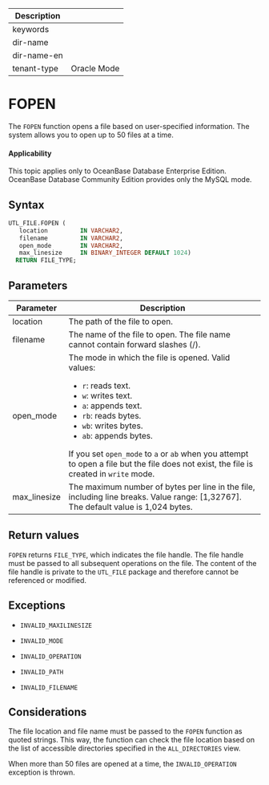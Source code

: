 | Description   |                 |
|---------------|-----------------|
| keywords      |                 |
| dir-name      |                 |
| dir-name-en   |                 |
| tenant-type   | Oracle Mode     |

# FOPEN

The `FOPEN` function opens a file based on user-specified information. The system allows you to open up to 50 files at a time.

  <main id="notice" >
    <h4>Applicability</h4>
    <p>This topic applies only to OceanBase Database Enterprise Edition. OceanBase Database Community Edition provides only the MySQL mode. </p>
  </main>

## Syntax

```sql
UTL_FILE.FOPEN (
   location         IN VARCHAR2,
   filename         IN VARCHAR2,
   open_mode        IN VARCHAR2,
   max_linesize     IN BINARY_INTEGER DEFAULT 1024)
  RETURN FILE_TYPE;
```



## Parameters



| Parameter | Description |
|--------------|-----------------------------------------------------------------------------------------------------------------------------------------------------------------------------------------------------------------------------------------------------------------------------------------------------------------------------------------------------------------------------------------------------------------------------------|
| location | The path of the file to open.  |
| filename | The name of the file to open. The file name cannot contain forward slashes (/).  |
| open_mode | The mode in which the file is opened.  Valid values: <ul><li> `r`: reads text.     </li><li> `w`: writes text.     </li><li> `a`: appends text.     </li><li> `rb`: reads bytes.     </li><li>`wb`: writes bytes.     </li><li> `ab`: appends bytes. </li></ul>   If you set `open_mode` to `a` or `ab` when you attempt to open a file but the file does not exist, the file is created in `write` mode.  |
| max_linesize | The maximum number of bytes per line in the file, including line breaks. Value range: [1,32767]. The default value is 1,024 bytes.  |



## Return values

`FOPEN` returns `FILE_TYPE`, which indicates the file handle. The file handle must be passed to all subsequent operations on the file. The content of the file handle is private to the `UTL_FILE` package and therefore cannot be referenced or modified.

## Exceptions

* `INVALID_MAXILINESIZE`



* `INVALID_MODE`



* `INVALID_OPERATION`



* `INVALID_PATH`



* `INVALID_FILENAME`






## Considerations

The file location and file name must be passed to the `FOPEN` function as quoted strings. This way, the function can check the file location based on the list of accessible directories specified in the `ALL_DIRECTORIES` view.

When more than 50 files are opened at a time, the `INVALID_OPERATION` exception is thrown.

